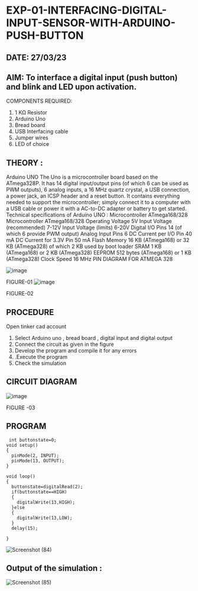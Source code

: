 # EXP-01-INTERFACING-DIGITAL-INPUT-SENSOR-WITH-ARDUINO-PUSH-BUTTON
## DATE: 27/03/23

## AIM:  To interface a digital input (push button) and blink and LED upon activation.
COMPONENTS REQUIRED:
1.	1 KΩ Resistor 
2.	Arduino Uno 
3.	Bread board 
4.	USB Interfacing cable 
5.	Jumper wires 
6.	LED of choice 
## THEORY :
Arduino UNO
 	  The Uno is a microcontroller board based on the ATmega328P. It has 14 digital input/output pins (of which 6 can be used as PWM outputs), 6 analog inputs, a 16 MHz quartz crystal, a USB connection, a power jack, an ICSP header and a reset button. It contains everything needed to support the microcontroller; simply connect it to a computer with a USB cable or power it with a AC-to-DC adapter or battery to get started.
	Technical specifications of Arduino UNO :
Microcontroller	ATmega168/328
Microcontroller	ATmega168/328
Operating Voltage	5V
Input Voltage (recommended)	7-12V
Input Voltage (limits)	6-20V
Digital I/O Pins	14 (of which 6 provide PWM output)
Analog Input Pins	6
DC Current per I/O Pin	40 mA
DC Current for 3.3V Pin	50 mA
Flash Memory	16 KB (ATmega168) or 32 KB (ATmega328) of which 2 KB used by boot loader
SRAM	1 KB (ATmega168) or 2 KB (ATmega328)
EEPROM	512 bytes (ATmega168) or 1 KB (ATmega328)
Clock Speed	16 MHz
PIN DIAGRAM FOR ATMEGA 328
 
![image](https://user-images.githubusercontent.com/36288975/163530394-115baee4-7ed1-49fe-9cce-d7b625e11e85.png)

FIGURE-01
![image](https://user-images.githubusercontent.com/36288975/163530431-4d390e98-0942-42d8-95b8-f57d348e6ad8.png)



FIGURE-02
## PROCEDURE 
 Open tinker cad account 
1.	Select Arduino uno , bread board , digital input and digital output 
2.	Connect the circuit as given in the figure 
3.	Develop the program and compile it for any errors 
4.	 .Execute the program 
5.	Check the simulation 







## CIRCUIT DIAGRAM 





![image](https://user-images.githubusercontent.com/36288975/163530437-87a0afbd-b3c9-44ad-b907-5de63486fb9d.png)



FIGURE -03





## PROGRAM 
```
 int buttonstate=0;
void setup()
{
  pinMode(2, INPUT);
  pinMode(13, OUTPUT);
}

void loop()
{
  buttonstate=digitalRead(2);
  if(buttonstate==HIGH)
  {
    digitalWrite(13,HIGH);
  }else
  {
    digitalWrite(13,LOW);
  }
  delay(15);
             
}
```
 
 ![Screenshot (84)](https://github.com/JeyaKrishnaSJ/EXP-02-INTERFACING-DIGITAL-INPUT-SENSOR-WITH-ARDUINO-PUSH-BUTTON-/assets/118707091/6c59c3bc-c5aa-49ea-b102-def94489f4a5)

 



## Output of the simulation :
![Screenshot (85)](https://github.com/JeyaKrishnaSJ/EXP-02-INTERFACING-DIGITAL-INPUT-SENSOR-WITH-ARDUINO-PUSH-BUTTON-/assets/118707091/d03af864-d0f7-42e9-91f0-704aa98e6d96)




